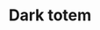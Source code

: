 ---
layout: item
title: Dark totem
item-id: 19685
datatable: true
id: 19685
name: "Dark totem"
members: true
lowalch: 180
highalch: 270
examine: "A dark power emanates from this totem."
monsters:
  - id: 7286
    name: "Skotizo"
    members: true
    combat_level: 321
    wiki_url: "https://oldschool.runescape.wiki/w/Skotizo"
    drops:
      - quantity: "1"
        rarity: 0.0078125
    image: "https://oldschool.runescape.wiki/images/thumb/a/a8/Skotizo.png/250px-Skotizo.png?dc8b8"
---